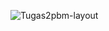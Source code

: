 ![Tugas2pbm-layout](https://github.com/nisalhrni/Tugas2-PBM/assets/142313673/01a43ad9-1e28-4bfe-a044-27e86e2d52e2)
